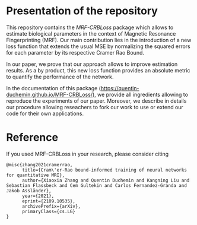 # Presentation of the repository

This repository contains the *MRF-CRBLoss* package which allows to estimate biological parameters in the context of Magnetic Resonance Fingerprinting (MRF). Our main contribution lies in the introduction of a new loss function that extends the usual MSE by normalizing the squared errors for each parameter by its respective Cramer Rao Bound. 

In our paper, we prove that our approach allows to improve estimation results. As a by product, this new loss function provides an absolute metric to quantify the performance of the network.

In the documentation of this package (https://quentin-duchemin.github.io/MRF-CRBLoss/), we provide all ingredients allowing to reproduce the experiments of our paper. Moreover, we describe in details our procedure allowing reseachers to fork our work to use or extend our code for their own applications.



# Reference

If you used MRF-CRBLoss in your research, please consider citing

```
@misc{zhang2021cramerrao,
      title={Cram\'er-Rao bound-informed training of neural networks for quantitative MRI}, 
      author={Xiaoxia Zhang and Quentin Duchemin and Kangning Liu and Sebastian Flassbeck and Cem Gultekin and Carlos Fernandez-Granda and Jakob Assländer},
      year={2021},
      eprint={2109.10535},
      archivePrefix={arXiv},
      primaryClass={cs.LG}
}
```

